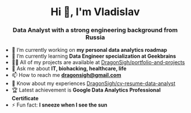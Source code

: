 <h1 align="center">Hi 👋, I'm Vladislav</h1>
<h3 align="center">Data Analyst with a strong engineering background from Russia</h3>

* 🔭 I’m currently working on **my personal data analytics roadmap**
* 🌱 I’m currently learning **Data Engineer specialization at Geekbrains**
* 👨‍💻 All of my projects are available at [DragonSigh/portfolio-and-projects](https://github.com/DragonSigh/portfolio-and-projects)
* 💬 Ask me about **IT, biohacking, healthcare, life**
* 📫 How to reach me **dragonsigh@gmail.com**
* 📄 Know about my experiences [DragonSigh/cv-resume-data-analyst](https://github.com/DragonSigh/cv-data-analyst)
* 🏆 Latest achievement is **Google Data Analytics Professional Certificate**
* ⚡ Fun fact: **I sneeze when I see the sun**
